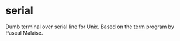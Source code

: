serial
======

Dumb terminal over serial line for Unix. Based on the [term](https://github.com/malaise/c/tree/master/term) program by Pascal Malaise.
